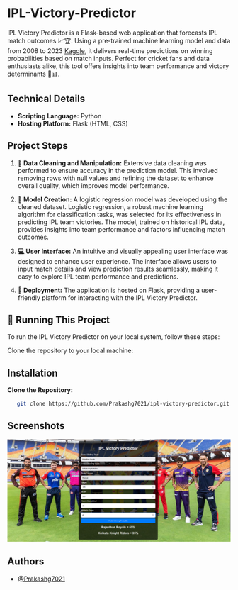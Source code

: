 # IPL-Victory-Predictor
IPL Victory Predictor is a Flask-based web application that forecasts IPL match outcomes 📈🏆. Using a pre-trained machine learning model and data from 2008 to 2023 [Kaggle](https://www.kaggle.com/datasets/patrickb1912/ipl-complete-dataset-20082020/data), it delivers real-time predictions on winning probabilities based on match inputs. Perfect for cricket fans and data enthusiasts alike, this tool offers insights into team performance and victory determinants 💪📊.

## Technical Details

- **Scripting Language:** Python
- **Hosting Platform:** Flask (HTML, CSS)


## Project Steps

1. **🧹 Data Cleaning and Manipulation:**
   Extensive data cleaning was performed to ensure accuracy in the prediction model. This involved removing rows with null values and refining the dataset to enhance overall quality, which improves model performance.

2. **🔬 Model Creation:**
   A logistic regression model was developed using the cleaned dataset. Logistic regression, a robust machine learning algorithm for classification tasks, was selected for its effectiveness in predicting IPL team victories. The model, trained on historical IPL data, provides insights into team performance and factors influencing match outcomes.

3. **💻 User Interface:**
   An intuitive and visually appealing user interface was designed to enhance user experience. The interface allows users to input match details and view prediction results seamlessly, making it easy to explore IPL team performance and predictions.

4. **🚀 Deployment:**
   The application is hosted on Flask, providing a user-friendly platform for interacting with the IPL Victory Predictor.
   
## 🔧 Running This Project

To run the IPL Victory Predictor on your local system, follow these steps:

Clone the repository to your local machine:

## Installation

**Clone the Repository:**
```bash
   git clone https://github.com/Prakashg7021/ipl-victory-predictor.git
```

## Screenshots

![IPL Victory Predictor Screenshot](https://raw.githubusercontent.com/Prakashg7021/IPL-Victory-Predictor/main/IPL%20Victory%20Predictor%20Project/screenshots.png)

## Authors

- [@Prakashg7021](https://github.com/Prakashg7021)



